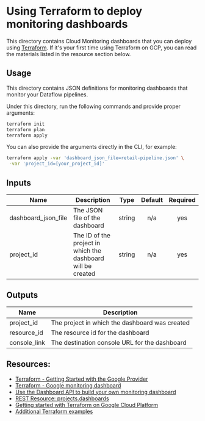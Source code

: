 # Using Terraform to deploy monitoring dashboards

This directory contains Cloud Monitoring dashboards that you can deploy using [Terraform](https://www.terraform.io/). If it's your first time using Terraform on GCP, you can read the materials listed in the resource section below.

## Usage
This directory contains JSON definitions for monitoring dashboards that monitor your Dataflow pipelines.

Under this directory, run the following commands and provide proper arguments:

```bash
terraform init
terraform plan
terraform apply
```

You can also provide the arguments directly in the CLI, for example:

```bash
terraform apply -var 'dashboard_json_file=retail-pipeline.json' \
 -var 'project_id=[your_project_id]'
```

## Inputs

| Name | Description | Type | Default | Required |
|------|-------------|:----:|:-----:|:-----:|
| dashboard\_json\_file | The JSON file of the dashboard | string | n/a | yes |
| project\_id | The ID of the project in which the dashboard will be created | string | n/a | yes |

## Outputs

| Name | Description |
|------|-------------|
| project\_id | The project in which the dashboard was created |
| resource\_id | The resource id for the dashboard |
| console\_link | The destination console URL for the dashboard |

## Resources:
* [Terraform - Getting Started with the Google Provider](https://www.terraform.io/docs/providers/google/guides/getting_started.html)
* [Terraform - Google monitoring dashboard](https://www.terraform.io/docs/providers/google/r/monitoring_dashboard.html)
* [Use the Dashboard API to build your own monitoring dashboard](https://cloud.google.com/blog/products/management-tools/cloud-monitoring-dashboards-using-an-api)
* [REST Resource: projects.dashboards](https://cloud.google.com/monitoring/api/ref_v3/rest/v1/projects.dashboards)
* [Getting started with Terraform on Google Cloud Platform](https://cloud.google.com/community/tutorials/getting-started-on-gcp-with-terraform)
* [Additional Terraform examples](https://github.com/GoogleCloudPlatform/cloud-foundation-toolkit/blob/master/docs/terraform.md)